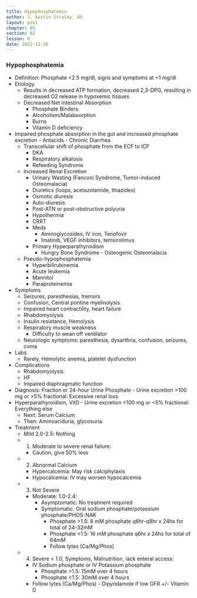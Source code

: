 ```yaml
---
title: Hypophosphatemia
author: J. Austin Straley, DO
layout: post
chapter: 05
section: 02
lesson: 8
date: 2022-11-26
---
```


<html>
    <meta charset="UTF-8">
    <meta name="viewport" content="width=device-width, initial-scale=1">
    <link href="{{site.baseurl}}/assets/grid/bootstrap-grid.min.css" rel="stylesheet">
    <link href="{{site.baseurl}}/assets/grid/grid.css" rel="stylesheet">
    <link rel="stylesheet" href="{{site.baseurl}}/assets/gitbook/gitbook-plugin-fontsettings/website.css">
    <link rel="stylesheet" href="{{site.baseurl}}/assets/gitbook/gitbook-plugin-search-pro/search.css">
    <link rel="stylesheet" href="{{site.baseurl}}/assets/gitbook/gitbook-plugin-back-to-top-button/plugin.css">
    <link rel="stylesheet" href="{{site.baseurl}}/assets/gitbook/style.css">
    <link rel="stylesheet" href="{{site.baseurl}}/assets/gitbook/rouge/{{ site.syntax_highlighter_style | default: 'colorful' }}.css">
    <meta name="HandheldFriendly" content="true"/>
    <meta name="viewport" content="width=device-width, initial-scale=1, user-scalable=no">
    <meta name="apple-mobile-web-app-capable" content="yes">
    <meta name="apple-mobile-web-app-status-bar-style" content="black">
    <link rel="apple-touch-icon-precomposed" sizes="152x152" href="{{site.baseurl}}/assets/gitbook/images/apple-touch-icon-precomposed-152.png">
    <link rel="shortcut icon" href="{{site.baseurl}}/{{site.favicon_path}}" type="image/x-icon">
    <style>
        .p {
            color: #B8B8B8;
        }
        .p1 {
            color
        }
    </style>
</html>

### Hypophosphatemia
-	Definition: Phosphate <2.5 mg/dl, signs and symptoms at <1 mg/dl
-	Etiology
    -	Results in decreased ATP formation, decreased 2,3-DPG, resulting in decreased O2 release in hypoxemic tissues
    -	Decreased Net intestinal Absorption
        -	Phosphate Binders
        -	Alcoholism/Malabsorption
        -	Burns
        -	Vitamin D deficiency
-	Impaired phosphate absorption in the gut and increased phosphate excretion
        -	Antacids
        -	Chronic Diarrhea
    -	Transcellular shift of phosphate from the ECF to ICF
        -	DKA
        -	Respiratory alkalosis
        -	Refeeding Syndrome
    -	Increased Renal Excretion
        -	Urinary Wasting (Fanconi Syndrome, Tumor-induced Osteomalacia)
        -	Diuretics (loops, acetazolamide, thiazides)
        -	Osmotic diuresis
        -	Auto-diuresis
        -	Post-ATN or post-obstructive polyuria
        -	Hypothermia
        -	CRRT
        -	Meds
            -	Aminoglycosides, IV iron, Tenofovir
            -	Imatinib, VEGF inhibitors, temsirolimus
        -	Primary Hyperparathyroidism
            -	Hungry Bone Syndrome
                    -	Osteogenic Osteomalacia
    -	Pseudo-hypophosphatemia
        -	Hyperbilirubinemia
        -	Acute leukemia
        -	Mannitol
        -	Paraproteinemia
-	Symptoms
    -	Seizures, paresthesias, tremors
    -	Confusion, Central pontine myelinolysis
    -	Impaired heart contractility, heart failure
    -	Rhabdomyolysis
    -	Insulin resistance, Hemolysis
    -	Respiratory muscle weakness
        -	Difficulty to wean off ventilator
    -	Neurologic symptoms: paresthesia, dysarthria, confusion, seizures, coma
-	Labs
    -	Rarely, Hemolytic anemia, platelet dysfunction
-	Complications
    -	Rhabdomyolysis
    -	HF
    -	Impaired diaphragmatic function
-	Diagnosis: Fraction or 24-hour Urine Phosphate
        -	Urine excretion >100 mg or >5% fractional: Excessive renal loss
-	Hyperparathyroidism, VitD
        -	Urine excretion <100 mg or <5% fractional: Everything else
    -	Next: Serum Calcium
    -	Then: Aminoaciduria, glycosuria
-	Treatment
    -	Mild 2.0-2.5: Nothing
    -	1) Moderate to severe renal failure: 
        -	Caution, give 50% less
    -	2) Abnormal Calcium
        -	Hypercalcemia: May risk calciphylaxis
        -	Hypocalcemia: IV may worsen hypocalcemia
    -	3) Not Severe
        -	Moderate: 1.0-2.4: 
            -	Asymptomatic: No treatment required
            -	Symptomatic: Oral sodium phosphate/potassium phosphate/PHOS-NAK
                -	Phosphate >1.5: 8 mM phosphate q6hr-q8hr x 24hs for total of 24-32mM
                -	Phosphate <1.5: 16 mM phosphate q6hr x 24hs for total of 64mM
                -	Follow lytes (Ca/Mg/Phos)
    -	4) Severe < 1.0, Symptoms, Malnutrition, lack enteral access: 
        -	IV Sodium phosphate or IV Potassium phosphate
            -	Phosphate >1.5: 15mM over 4 hours
            -	Phosphate <1.5: 30mM over 4 hours
        -	Follow lytes (Ca/Mg/Phos)
                -	Dipyridamole if low GFR +/- Vitamin D
